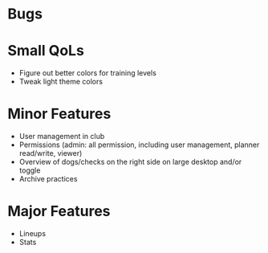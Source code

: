 # Bugs

# Small QoLs
- Figure out better colors for training levels
- Tweak light theme colors

# Minor Features
- User management in club
- Permissions (admin: all permission, including user management, planner read/write, viewer)
- Overview of dogs/checks on the right side on large desktop and/or toggle
- Archive practices

# Major Features
- Lineups
- Stats